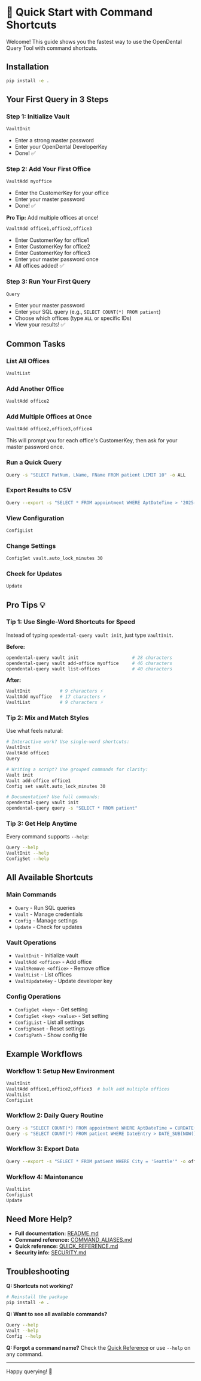 # 🚀 Quick Start with Command Shortcuts

Welcome! This guide shows you the fastest way to use the OpenDental Query Tool with command shortcuts.

## Installation
```bash
pip install -e .
```

## Your First Query in 3 Steps

### Step 1: Initialize Vault
```bash
VaultInit
```
- Enter a strong master password
- Enter your OpenDental DeveloperKey
- Done! ✅

### Step 2: Add Your First Office
```bash
VaultAdd myoffice
```
- Enter the CustomerKey for your office
- Enter your master password
- Done! ✅

**Pro Tip:** Add multiple offices at once!
```bash
VaultAdd office1,office2,office3
```
- Enter CustomerKey for office1
- Enter CustomerKey for office2
- Enter CustomerKey for office3
- Enter your master password once
- All offices added! ✅

### Step 3: Run Your First Query
```bash
Query
```
- Enter your master password
- Enter your SQL query (e.g., `SELECT COUNT(*) FROM patient`)
- Choose which offices (type `ALL` or specific IDs)
- View your results! ✅

## Common Tasks

### List All Offices
```bash
VaultList
```

### Add Another Office
```bash
VaultAdd office2
```

### Add Multiple Offices at Once
```bash
VaultAdd office2,office3,office4
```
This will prompt you for each office's CustomerKey, then ask for your master password once.

### Run a Quick Query
```bash
Query -s "SELECT PatNum, LName, FName FROM patient LIMIT 10" -o ALL
```

### Export Results to CSV
```bash
Query --export -s "SELECT * FROM appointment WHERE AptDateTime > '2025-10-01'" -o ALL
```

### View Configuration
```bash
ConfigList
```

### Change Settings
```bash
ConfigSet vault.auto_lock_minutes 30
```

### Check for Updates
```bash
Update
```

## Pro Tips 💡

### Tip 1: Use Single-Word Shortcuts for Speed
Instead of typing `opendental-query vault init`, just type `VaultInit`.

**Before:**
```bash
opendental-query vault init                    # 28 characters
opendental-query vault add-office myoffice     # 46 characters
opendental-query vault list-offices            # 40 characters
```

**After:**
```bash
VaultInit           # 9 characters ⚡
VaultAdd myoffice   # 17 characters ⚡
VaultList           # 9 characters ⚡
```

### Tip 2: Mix and Match Styles
Use what feels natural:

```bash
# Interactive work? Use single-word shortcuts:
VaultInit
VaultAdd office1
Query

# Writing a script? Use grouped commands for clarity:
Vault init
Vault add-office office1
Config set vault.auto_lock_minutes 30

# Documentation? Use full commands:
opendental-query vault init
opendental-query query -s "SELECT * FROM patient"
```

### Tip 3: Get Help Anytime
Every command supports `--help`:

```bash
Query --help
VaultInit --help
ConfigSet --help
```

## All Available Shortcuts

### Main Commands
- `Query` - Run SQL queries
- `Vault` - Manage credentials
- `Config` - Manage settings
- `Update` - Check for updates

### Vault Operations
- `VaultInit` - Initialize vault
- `VaultAdd <office>` - Add office
- `VaultRemove <office>` - Remove office
- `VaultList` - List offices
- `VaultUpdateKey` - Update developer key

### Config Operations
- `ConfigGet <key>` - Get setting
- `ConfigSet <key> <value>` - Set setting
- `ConfigList` - List all settings
- `ConfigReset` - Reset settings
- `ConfigPath` - Show config file

## Example Workflows

### Workflow 1: Setup New Environment
```bash
VaultInit
VaultAdd office1,office2,office3  # bulk add multiple offices
VaultList
ConfigList
```

### Workflow 2: Daily Query Routine
```bash
Query -s "SELECT COUNT(*) FROM appointment WHERE AptDateTime = CURDATE()" -o ALL
Query -s "SELECT COUNT(*) FROM patient WHERE DateEntry > DATE_SUB(NOW(), INTERVAL 7 DAY)" -o ALL
```

### Workflow 3: Export Data
```bash
Query --export -s "SELECT * FROM patient WHERE City = 'Seattle'" -o office1,office2
```

### Workflow 4: Maintenance
```bash
VaultList
ConfigList
Update
```

## Need More Help?

- **Full documentation:** [README.md](../README.md)
- **Command reference:** [COMMAND_ALIASES.md](COMMAND_ALIASES.md)
- **Quick reference:** [QUICK_REFERENCE.md](QUICK_REFERENCE.md)
- **Security info:** [SECURITY.md](SECURITY.md)

## Troubleshooting

**Q: Shortcuts not working?**
```bash
# Reinstall the package
pip install -e .
```

**Q: Want to see all available commands?**
```bash
Query --help
Vault --help
Config --help
```

**Q: Forgot a command name?**
Check the [Quick Reference](QUICK_REFERENCE.md) or use `--help` on any command.

---

Happy querying! 🎉
